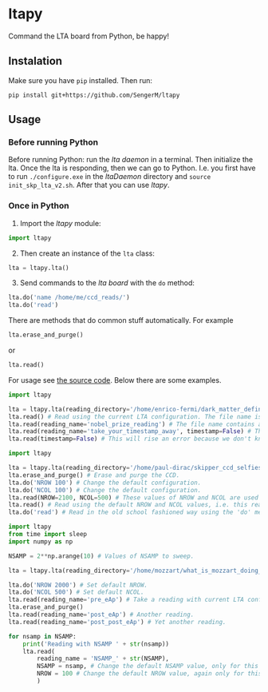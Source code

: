 # ltapy

Command the LTA board from Python, be happy!

## Instalation

Make sure you have ```pip``` installed. Then run:

```
pip install git+https://github.com/SengerM/ltapy
```

## Usage

### Before running Python

Before running Python: run the *lta daemon* in a terminal. Then initialize the lta. Once the lta is responding, then we can go to Python. I.e. you first have to run ```./configure.exe``` in the *ltaDaemon* directory and ```source init_skp_lta_v2.sh```. After that you can use *ltapy*.

### Once in Python

1. Import the *ltapy* module:

```Python
import ltapy
```

2. Then create an instance of the ```lta``` class:

```Python
lta = ltapy.lta()
```

3. Send commands to the *lta board* with the ```do``` method:

```Python
lta.do('name /home/me/ccd_reads/')
lta.do('read')
```

There are methods that do common stuff automatically. For example

```Python
lta.erase_and_purge()
```

or

```Python
lta.read()
```

For usage see [the source code](https://github.com/SengerM/ltapy/blob/master/ltapy/core.py). Below there are some examples.

```Python
import ltapy

lta = ltapy.lta(reading_directory='/home/enrico-fermi/dark_matter_definitive_evidence/') # Create an lta instance.
lta.read() # Read using the current LTA configuration. The file name is a timestamp automatically created at the time of calling this function.
lta.read(reading_name='nobel_prize_reading') # The file name contains a timestamp followed by the provided name.
lta.read(reading_name='take_your_timestamp_away', timestamp=False) # The file name has no timestamp
lta.read(timestamp=False) # This will rise an error because we don't know how to name your file...
```

```Python
import ltapy

lta = ltapy.lta(reading_directory='/home/paul-dirac/skipper_ccd_selfies/') # Create an lta instance.
lta.erase_and_purge() # Erase and purge the CCD.
lta.do('NROW 100') # Change the default configuration.
lta.do('NCOL 100') # Change the default configuration.
lta.read(NROW=2100, NCOL=500) # These values of NROW and NCOL are used just for this current reading. After reading they are restored to the value they had before this line.
lta.read() # Read using the default NROW and NCOL values, i.e. this reading will have NROW=100 and NCOL=100
lta.do('read') # Read in the old school fashioned way using the 'do' method.
```

```Python
import ltapy
from time import sleep
import numpy as np

NSAMP = 2**np.arange(10) # Values of NSAMP to sweep.

lta = ltapy.lta(reading_directory='/home/mozzart/what_is_mozzart_doing_here?/')

lta.do('NROW 2000') # Set default NROW.
lta.do('NCOL 500') # Set default NCOL.
lta.read(reading_name='pre_eAp') # Take a reading with current LTA configuration, and store it in "/home/lta-test/Desktop/DarMat/reads/190708/run_c".
lta.erase_and_purge()
lta.read(reading_name='post_eAp') # Another reading.
lta.read(reading_name='post_post_eAp') # Yet another reading.

for nsamp in NSAMP:
	print('Reading with NSAMP ' + str(nsamp))
	lta.read(
		reading_name = 'NSAMP_' + str(NSAMP),
		NSAMP = nsamp, # Change the default NSAMP value, only for this reading. After this it is returned to the previous value.
		NROW = 100 # Change the default NROW value, again only for this reading.
		)
```

